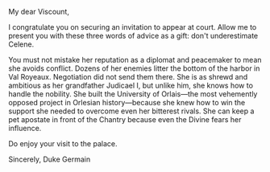 My dear Viscount,

I congratulate you on securing an invitation to appear at court. Allow me to present you with these three words of advice as a gift: don't underestimate Celene.

You must not mistake her reputation as a diplomat and peacemaker to mean she avoids conflict. Dozens of her enemies litter the bottom of the harbor in Val Royeaux. Negotiation did not send them there. She is as shrewd and ambitious as her grandfather Judicael I, but unlike him, she knows how to handle the nobility. She built the University of Orlais—the most vehemently opposed project in Orlesian history—because she knew how to win the support she needed to overcome even her bitterest rivals. She can keep a pet apostate in front of the Chantry because even the Divine fears her influence.

Do enjoy your visit to the palace.

Sincerely,
Duke Germain
